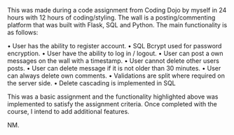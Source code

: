 This was made during a code assignment from Coding Dojo by myself in 24 hours with 12 hours of coding/styling.
The wall is a posting/commenting platform that was built with Flask, SQL and Python. The main functionality is as follows:

•	User has the ability to register account. 
•	SQL Bcrypt used for password encryption. 
•	User have the ability to log in / logout. 
•	User can post a own messages on the wall with a timestamp. 
•	User cannot delete other users posts. 
•	User can delete message if it is not older than 30 minutes. 
•	User can always delete own comments. 
•	Validations are split where required on the server side. 
•	Delete cascading is implemented in SQL

This was a basic assignment and the functionality highlighted above was implemented to satisfy the assignment criteria. Once completed with the course, I intend to add additional features.

NM.

